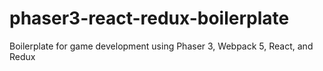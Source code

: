 # phaser3-react-redux-boilerplate
Boilerplate for game development using Phaser 3, Webpack 5, React, and Redux
